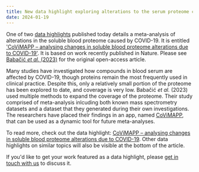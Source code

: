 ```yaml
---
title: New data highlight exploring alterations to the serum proteome caused by COVID-19
date: 2024-01-19
---
```


One of two [data highlights](/highlights/) published today details a meta-analysis of alterations in the soluble blood proteome caused by COVID-19. It is entitled ['CoViMAPP – analysing changes in soluble blood proteome alterations due to COVID-19'](/highlights/covimapp/). It is based on work recently published in Nature. Please see [Babačić _et al._ (2023)](https://doi.org/10.1038/s41467-023-41159-z) for the original open-access article.

Many studies have investigated how compounds in blood serum are affected by COVID-19, though proteins remain the most frequently used in clinical practice. Despite this, only a relatively small portion of the proteome has been explored to date, and coverage is very low. Babačić _et al._ (2023) used multiple methods to expand the coverage of the proteome. Their study comprised of meta-analysis inlcuding both known mass spectrometry datasets and a dataset that they generated during their own investigations. The researchers have placed their findings in an app, named [CoViMAPP](https://covimapp.serve.scilifelab.se), that can be used as a dynamic tool for future meta-analyses.

To read more, check out the data highlight: [CoViMAPP – analysing changes in soluble blood proteome alterations due to COVID-19](/highlights/covimapp/). Other data highlights on similar topics will also be visible at the bottom of the article.

If you'd like to get your work featured as a data highlight, please [get in touch with us](/contact/) to discuss it.
